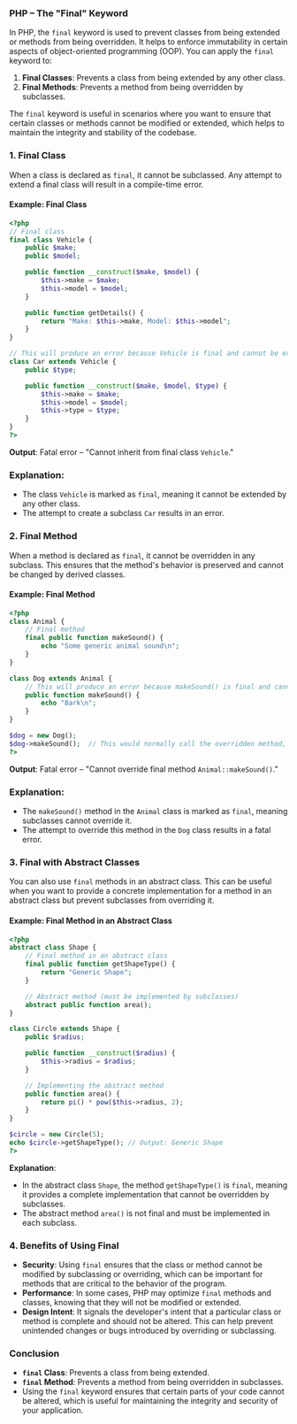 ### PHP – The "Final" Keyword

In PHP, the `final` keyword is used to prevent classes from being extended or methods from being overridden. It helps to enforce immutability in certain aspects of object-oriented programming (OOP). You can apply the `final` keyword to:

1. **Final Classes**: Prevents a class from being extended by any other class.
2. **Final Methods**: Prevents a method from being overridden by subclasses.

The `final` keyword is useful in scenarios where you want to ensure that certain classes or methods cannot be modified or extended, which helps to maintain the integrity and stability of the codebase.

### 1. Final Class

When a class is declared as `final`, it cannot be subclassed. Any attempt to extend a final class will result in a compile-time error.

#### Example: Final Class

```php
<?php
// Final class
final class Vehicle {
    public $make;
    public $model;

    public function __construct($make, $model) {
        $this->make = $make;
        $this->model = $model;
    }

    public function getDetails() {
        return "Make: $this->make, Model: $this->model";
    }
}

// This will produce an error because Vehicle is final and cannot be extended
class Car extends Vehicle { 
    public $type;

    public function __construct($make, $model, $type) {
        $this->make = $make;
        $this->model = $model;
        $this->type = $type;
    }
}
?>
```

**Output**: Fatal error – "Cannot inherit from final class `Vehicle`."

### Explanation:
- The class `Vehicle` is marked as `final`, meaning it cannot be extended by any other class.
- The attempt to create a subclass `Car` results in an error.

### 2. Final Method

When a method is declared as `final`, it cannot be overridden in any subclass. This ensures that the method's behavior is preserved and cannot be changed by derived classes.

#### Example: Final Method

```php
<?php
class Animal {
    // Final method
    final public function makeSound() {
        echo "Some generic animal sound\n";
    }
}

class Dog extends Animal {
    // This will produce an error because makeSound() is final and cannot be overridden
    public function makeSound() {
        echo "Bark\n";
    }
}

$dog = new Dog();
$dog->makeSound();  // This would normally call the overridden method, but it will error out.
?>
```

**Output**: Fatal error – "Cannot override final method `Animal::makeSound()`."

### Explanation:
- The `makeSound()` method in the `Animal` class is marked as `final`, meaning subclasses cannot override it.
- The attempt to override this method in the `Dog` class results in a fatal error.

### 3. Final with Abstract Classes

You can also use `final` methods in an abstract class. This can be useful when you want to provide a concrete implementation for a method in an abstract class but prevent subclasses from overriding it.

#### Example: Final Method in an Abstract Class

```php
<?php
abstract class Shape {
    // Final method in an abstract class
    final public function getShapeType() {
        return "Generic Shape";
    }

    // Abstract method (must be implemented by subclasses)
    abstract public function area();
}

class Circle extends Shape {
    public $radius;

    public function __construct($radius) {
        $this->radius = $radius;
    }

    // Implementing the abstract method
    public function area() {
        return pi() * pow($this->radius, 2);
    }
}

$circle = new Circle(5);
echo $circle->getShapeType(); // Output: Generic Shape
?>
```

**Explanation**:
- In the abstract class `Shape`, the method `getShapeType()` is `final`, meaning it provides a complete implementation that cannot be overridden by subclasses.
- The abstract method `area()` is not final and must be implemented in each subclass.

### 4. Benefits of Using Final

- **Security**: Using `final` ensures that the class or method cannot be modified by subclassing or overriding, which can be important for methods that are critical to the behavior of the program.
- **Performance**: In some cases, PHP may optimize `final` methods and classes, knowing that they will not be modified or extended.
- **Design Intent**: It signals the developer's intent that a particular class or method is complete and should not be altered. This can help prevent unintended changes or bugs introduced by overriding or subclassing.

### Conclusion

- **`final` Class**: Prevents a class from being extended.
- **`final` Method**: Prevents a method from being overridden in subclasses.
- Using the `final` keyword ensures that certain parts of your code cannot be altered, which is useful for maintaining the integrity and security of your application.
